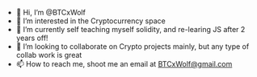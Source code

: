 - 👋 Hi, I’m @BTCxWolf
- 👀 I’m interested in the Cryptocurrency space
- 🌱 I’m currently self teaching myself solidity, and re-learing JS after 2 years off!
- 💞️ I’m looking to collaborate on Crypto projects mainly, but any type of collab work is great
- 📫 How to reach me, shoot me an email at BTCxWolf@gmail.com 

<!---
BTCxWolf/BTCxWolf is a ✨ special ✨ repository because its `README.md` (this file) appears on your GitHub profile.
You can click the Preview link to take a look at your changes.
--->
